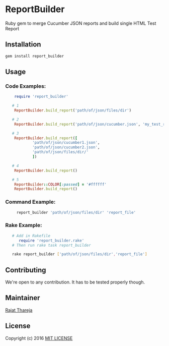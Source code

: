 # ReportBuilder
Ruby gem to merge Cucumber JSON reports and build single HTML Test Report

## Installation

```bash
gem install report_builder
```

## Usage

### Code Examples:

```ruby
    require 'report_builder'

   # 1
    ReportBuilder.build_report('path/of/json/files/dir')

   # 2
    ReportBuilder.build_report('path/of/json/cucumber.json', 'my_test_report')

   # 3
    ReportBuilder.build_report([
            'path/of/json/cucumber1.json',
            'path/of/json/cucumber2.json',
            'path/of/json/files/dir/'
            ])

   # 4
    ReportBuilder.build_report()

   # 5
    ReportBuilder::COLOR[:passed] = '#ffffff'
    ReportBuilder.build_report()
```

### Command Example:

```bash
     report_builder 'path/of/json/files/dir' 'report_file'
```

### Rake Example:

```ruby
   # Add in Rakefile
      require 'report_builder.rake'
   # Then run rake task report_builder
```

```bash
   rake report_builder ['path/of/json/files/dir','report_file']
```

## Contributing

We're open to any contribution. It has to be tested properly though.

## Maintainer

[Rajat Thareja](http://www.rajatthareja.com)

## License

Copyright (c) 2016 [MIT LICENSE](LICENSE)